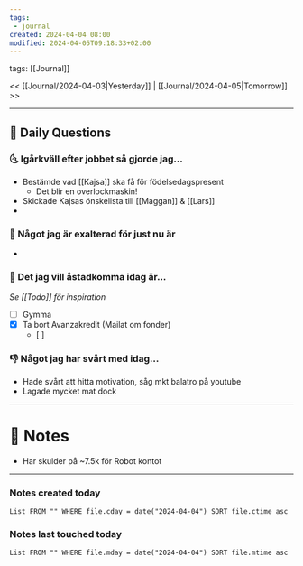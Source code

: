```yaml
---
tags:
 - journal
created: 2024-04-04 08:00
modified: 2024-04-05T09:18:33+02:00
---
```

tags: [[Journal]] 

<< [[Journal/2024-04-03|Yesterday]] | [[Journal/2024-04-05|Tomorrow]] >>

---
## 📅 Daily Questions
### 🌜 Igårkväll efter jobbet så gjorde jag...
- Bestämde vad [[Kajsa]] ska få för födelsedagspresent
	- Det blir en overlockmaskin!
- Skickade Kajsas önskelista till [[Maggan]] & [[Lars]]
- 

### 🙌 Något jag är exalterad för just nu är
- 

### 🚀 Det jag vill åstadkomma idag är...
_Se [[Todo]] för inspiration_
- [ ] Gymma
- [x] Ta bort Avanzakredit (Mailat om fonder)
	- [ ] 

### 👎 Något jag har svårt med idag...
- Hade svårt att hitta motivation, såg mkt balatro på youtube
- Lagade mycket mat dock

---
# 📝 Notes
- Har skulder på ~7.5k för Robot kontot
---
### Notes created today
```dataview
List FROM "" WHERE file.cday = date("2024-04-04") SORT file.ctime asc
```
### Notes last touched today
```dataview
List FROM "" WHERE file.mday = date("2024-04-04") SORT file.mtime asc
```